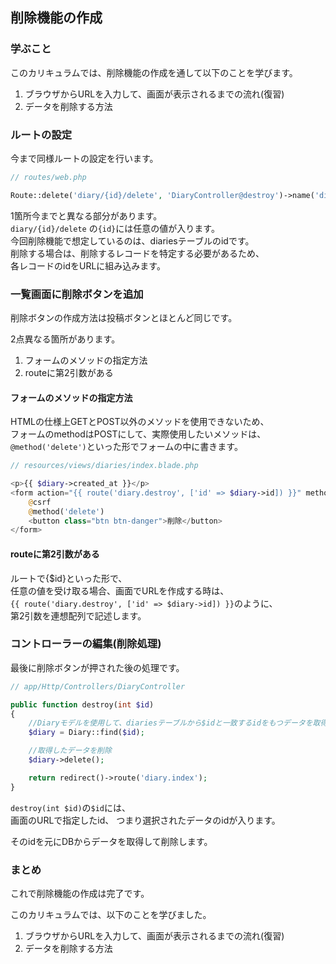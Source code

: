 ## 削除機能の作成
### 学ぶこと
このカリキュラムでは、削除機能の作成を通して以下のことを学びます。  
1. ブラウザからURLを入力して、画面が表示されるまでの流れ(復習)
2. データを削除する方法


### ルートの設定
今まで同様ルートの設定を行います。  

```php
// routes/web.php

Route::delete('diary/{id}/delete', 'DiaryController@destroy')->name('diary.destroy'); // 削除処理
```

1箇所今までと異なる部分があります。  
`diary/{id}/delete` の`{id}`には任意の値が入ります。  
今回削除機能で想定しているのは、diariesテーブルのidです。  
削除する場合は、削除するレコードを特定する必要があるため、  
各レコードのidをURLに組み込みます。  

### 一覧画面に削除ボタンを追加
削除ボタンの作成方法は投稿ボタンとほとんど同じです。

2点異なる箇所があります。  
1. フォームのメソッドの指定方法
2. routeに第2引数がある

#### フォームのメソッドの指定方法
HTMLの仕様上GETとPOST以外のメソッドを使用できないため、  
フォームのmethodはPOSTにして、実際使用したいメソッドは、  
`@method('delete')`といった形でフォームの中に書きます。  

```php
// resources/views/diaries/index.blade.php

<p>{{ $diary->created_at }}</p>
<form action="{{ route('diary.destroy', ['id' => $diary->id]) }}" method="POST" class="d-inline">
    @csrf
    @method('delete')
    <button class="btn btn-danger">削除</button>
</form>
```

#### routeに第2引数がある
ルートで{$id}といった形で、  
任意の値を受け取る場合、画面でURLを作成する時は、  
`{{ route('diary.destroy', ['id' => $diary->id]) }}`のように、  
第2引数を連想配列で記述します。  


### コントローラーの編集(削除処理)
最後に削除ボタンが押された後の処理です。  

```php
// app/Http/Controllers/DiaryController

public function destroy(int $id)
{
    //Diaryモデルを使用して、diariesテーブルから$idと一致するidをもつデータを取得
    $diary = Diary::find($id); 

    //取得したデータを削除
    $diary->delete();

    return redirect()->route('diary.index');
}
```

`destroy(int $id)`の`$id`には、  
画面のURLで指定したid、 つまり選択されたデータのidが入ります。  

そのidを元にDBからデータを取得して削除します。  


### まとめ
これで削除機能の作成は完了です。  

このカリキュラムでは、以下のことを学びました。  
1. ブラウザからURLを入力して、画面が表示されるまでの流れ(復習)
2. データを削除する方法